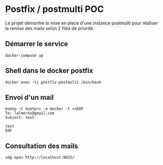 # Postfix / postmulti POC

Le projet démontre la mise en place d'une instance postmulti pour réaliser la remise
des mails selon 2 files de priorité.

## Démarrer le service

```shell
docker-compose up
```

## Shell dans le docker postfix

```shell
docker exec -ti postfix-postmulti /bin/bash
```

## Envoi d'un mail

```shell
msmtp -C msmtprc -a docker -t <<EOF
To: lalmeras@gmail.com
Subject: test

test
EOF
```

## Consultation des mails

```shell
xdg-open http://localhost:8035/
```